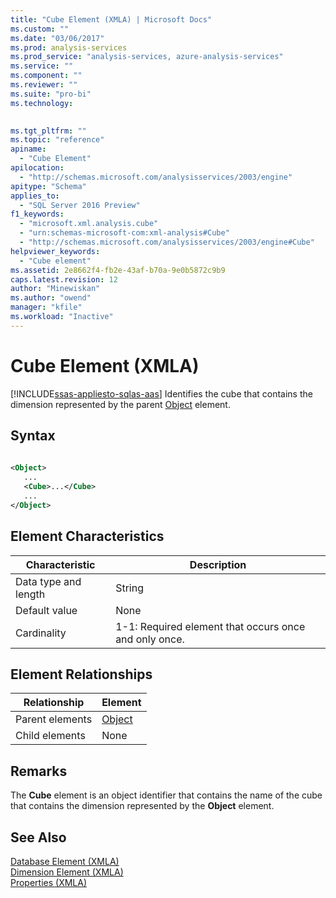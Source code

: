 ```yaml
---
title: "Cube Element (XMLA) | Microsoft Docs"
ms.custom: ""
ms.date: "03/06/2017"
ms.prod: analysis-services
ms.prod_service: "analysis-services, azure-analysis-services"
ms.service: ""
ms.component: ""
ms.reviewer: ""
ms.suite: "pro-bi"
ms.technology: 
  

ms.tgt_pltfrm: ""
ms.topic: "reference"
apiname: 
  - "Cube Element"
apilocation: 
  - "http://schemas.microsoft.com/analysisservices/2003/engine"
apitype: "Schema"
applies_to: 
  - "SQL Server 2016 Preview"
f1_keywords: 
  - "microsoft.xml.analysis.cube"
  - "urn:schemas-microsoft-com:xml-analysis#Cube"
  - "http://schemas.microsoft.com/analysisservices/2003/engine#Cube"
helpviewer_keywords: 
  - "Cube element"
ms.assetid: 2e8662f4-fb2e-43af-b70a-9e0b5872c9b9
caps.latest.revision: 12
author: "Minewiskan"
ms.author: "owend"
manager: "kfile"
ms.workload: "Inactive"
---
```

# Cube Element (XMLA)
[!INCLUDE[ssas-appliesto-sqlas-aas](../../../includes/ssas-appliesto-sqlas-aas.md)]
  Identifies the cube that contains the dimension represented by the parent [Object](../../../analysis-services/xmla/xml-elements-properties/object-element-dimension-xmla.md) element.  
  
## Syntax  
  
```xml  
  
<Object>  
   ...  
   <Cube>...</Cube>  
   ...  
</Object>  
```  
  
## Element Characteristics  
  
|Characteristic|Description|  
|--------------------|-----------------|  
|Data type and length|String|  
|Default value|None|  
|Cardinality|1-1: Required element that occurs once and only once.|  
  
## Element Relationships  
  
|Relationship|Element|  
|------------------|-------------|  
|Parent elements|[Object](../../../analysis-services/xmla/xml-elements-properties/object-element-dimension-xmla.md)|  
|Child elements|None|  
  
## Remarks  
 The **Cube** element is an object identifier that contains the name of the cube that contains the dimension represented by the **Object** element.  
  
## See Also  
 [Database Element &#40;XMLA&#41;](../../../analysis-services/xmla/xml-elements-properties/database-element-xmla.md)   
 [Dimension Element &#40;XMLA&#41;](../../../analysis-services/xmla/xml-elements-properties/dimension-element-xmla.md)   
 [Properties &#40;XMLA&#41;](../../../analysis-services/xmla/xml-elements-properties/xml-elements-properties.md)  
  
  
